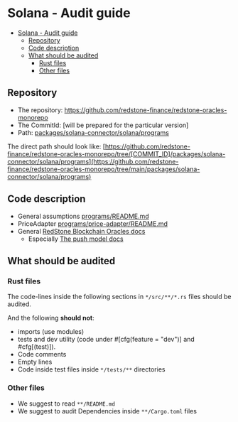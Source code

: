 # Solana - Audit guide

<!-- TOC -->
* [Solana - Audit guide](#solana---audit-guide)
  * [Repository](#repository)
  * [Code description](#code-description)
  * [What should be audited](#what-should-be-audited)
    * [Rust files](#rust-files)
    * [Other files](#other-files)
<!-- TOC -->

## Repository

* The repository: https://github.com/redstone-finance/redstone-oracles-monorepo
* The CommitId: [will be prepared for the particular version]
* Path: [packages/solana-connector/solana/programs](./programs)

The direct path should look like:
[https://github.com/redstone-finance/redstone-oracles-monorepo/tree/[COMMIT_ID]/packages/solana-connector/solana/programs](https://github.com/redstone-finance/redstone-oracles-monorepo/tree/main/packages/solana-connector/solana/programs)

## Code description

* General assumptions [programs/README.md](./programs/README.md)
* PriceAdapter [programs/price-adapter/README.md](programs/price-adapter/README.md)
* General [RedStone Blockchain Oracles docs](https://docs.redstone.finance/docs/architecture/#data-formatting--processing)
  * Especially [The push model docs](https://docs.redstone.finance/docs/dapps/redstone-push/)


## What should be audited

### Rust files

The code-lines inside the following sections in `*/src/**/*.rs` files should be audited.

And the following **should not**:

* imports (use modules)
* tests and dev utility (code under #[cfg(feature = "dev")] and #cfg[(test)]).
* Code comments
* Empty lines
* Code inside test files inside `*/tests/**` directories

### Other files

* We suggest to read `**/README.md`
* We suggest to audit Dependencies inside `**/Cargo.toml` files
